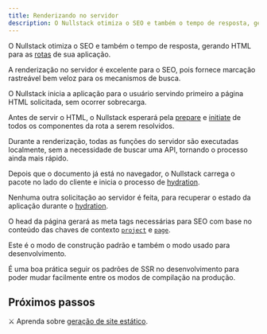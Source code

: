 ```yaml
---
title: Renderizando no servidor
description: O Nullstack otimiza o SEO e também o tempo de resposta, gerando HTML para a rota de sua aplicação.
---
```


O Nullstack otimiza o SEO e também o tempo de resposta, gerando HTML para as [rotas](/pt-br/rotas-e-parametros) de sua aplicação.

A renderização no servidor é excelente para o SEO, pois fornece marcação rastreável bem veloz para os mecanismos de busca.

O Nullstack inicia a aplicação para o usuário servindo primeiro a página HTML solicitada, sem ocorrer sobrecarga.

Antes de servir o HTML, o Nullstack esperará pela [prepare](/pt-br/ciclo-de-vida-full-stack) e [initiate](/pt-br/ciclo-de-vida-full-stack) de todos os componentes da rota a serem resolvidos.

Durante a renderização, todas as funções do servidor são executadas localmente, sem a necessidade de buscar uma API, tornando o processo ainda mais rápido.

Depois que o documento já está no navegador, o Nullstack carrega o pacote no lado do cliente e inicia o processo de [hydration](/pt-br/ciclo-de-vida-full-stack).

Nenhuma outra solicitação ao servidor é feita, para recuperar o estado da aplicação durante o [hydration](/pt-br/ciclo-de-vida-full-stack).

O head da página gerará as meta tags necessárias para SEO com base no conteúdo das chaves de contexto [`project`](/context-project) e [`page`](/context-page).

Este é o modo de construção padrão e também o modo usado para desenvolvimento.

É uma boa prática seguir os padrões de SSR no desenvolvimento para poder mudar facilmente entre os modos de compilação na produção.

## Próximos passos

⚔ Aprenda sobre [geração de site estático](/pt-br/geracao-de-sites-estaticos).